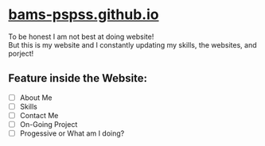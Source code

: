 # [bams-pspss.github.io](https://bams-pspss.github.io/)
To be honest I am not best at doing website! </br>
But this is my website and I constantly updating my skills, the websites, and porject! </br>

## Feature inside the Website:
- [ ] About Me
- [ ] Skills
- [ ] Contact Me
- [ ] On-Going Project
- [ ] Progessive or What am I doing?
